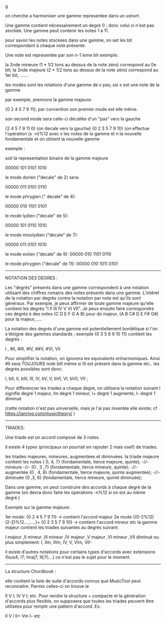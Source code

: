 g 

on cherche a harmoniser une gamme representee dans un ushort. 

Une gamme contient nécessairement un degré 0 ; donc celui ci n'est pas stockée. 
Une gamme peut contenir les notes 1 à 11. 

pour savoir les notes stockées dans une gamme, on set les bit correspondant à chaque note présente. 

Une note est representée par son n-1 ieme bit 
exemple: 

la 2nde mineure (1 * 1/2 tons au dessus de la note zéro) correspond au 0e bit; 
la 2nde majeure (2 * 1/2 tons au dessus de la note zéro) correspond au 1er bit;
.......

 les modes sont les rotations d'une gamme de x pas; ssi x est une note de la gamme
 
 par exemple, prennons la gamme majeure: 
 
 {0 2 4 5 7 9 11}; par convention son premier mode est elle même. 
 
 son second mode sera celle-ci décallée d'un "pas" vers la gauche 
 
 {2 4 5 7 9 11 0} (on decale vers la gauche) 
 {0 2 3 5 7 9 10} (on effectue l'opération (x -n)%12 avec x les notes de la gamme et n la nouvelle fondamentale et on obtient la nouvelle gamme

exemple : 

soit la representation binaire de la gamme majeure 

00000 101 0101 1010 

le mode dorien ("decale" de 2) sera: 

00000 011 0101 0110

le mode phrygien (" decale" de 4): 

00000 010 1101  0101

le mode lydien ("decale" de 5): 

00000 101 0110  1010

le mode mixolydien ("decale" de 7): 

00000 011 0101 1010

le mode eolien ("decale" de 9): 
00000 010 1101 0110

le mode phrygien ("decale" de 11): 
00000 010 1011 0101

-----------------------------------------


NOTATION DES DEGRES :

Les "degrés" présents dans une gamme correspondent à une notation utilisant des chiffres romains des notes présents dans une gamme. L'intêret de la notation par degrés contre la notation par note est qu'ils sont généraux. Par exemple, je peux affirmer de toute gamme majeure qu'elle contient les degrés "I II III IV V VI VII". Je peux ensuite faire correspondre ces degrés à des notes (C D E F G A B) pour do majeur, (A B C# D E F# G#) pour la majeur,.....

La notation des degrés d'une gamme est potentiellement bordélique si l'on s'éloigne des gammes standards ; 
exemple {0 3 5 6 9 10 11} contient les degrés :

I , #II, #III, #IV, ##V, #VI, VII 

Pour simplifier la notation, on ignorera les equivalents enharmoniques. Ainsi #II sera TOUJOURS noté bIII même si III est présent dans la gamme etc.. les degrés possibles sont donc: 

I, bII, II, bIII, III, IV, bV, V, bVI, VI, bVII, VII ; 

Pour differencier les triades a chaque degré, on utilisera la notation suivant I signifie degré 1 majeur, Im degré 1 mineur, I+ degré 1 augmenté, I- degré 1 diminué 

(cette notation n'est pas universelle, mais je l'ai pas inventée elle existe; cf https://ianring.com/musictheory/ )

-------------------------------------


TRIADES: 

Une triade est un accord composé de 3 notes.
 
Il existe 4 types (principaux on pourrait en rajouter 2 mais osef) de triades. 

les triades majeures, mineures, augmentées et diminuées. 
la triade majeure contient les notes { 0, 4, 7} (fondamentale, tierce majeure, quinte);
-//- mineure -//- {0 , 3 ,7} (fondamentale, tierce mineure, quinte); 
-//- augmentée {0 , 4, 8} (fondamentale, tierce majeure, quinte augmentée); 
-//- diminuée {0 ,3, 6} (fondamentale, tierce mineure, quinté diminuée); 

Dans une gamme, on peut construire des accords à chaque degré de la gamme (on devra donc faire les opérations  -n%12 si on est au nième degré.)

Exemple sur la gamme majeure: 

1er mode: {0 2 4 5 7 9 11} -> contient l'accord majeur
2e mode {(0-2%12) (2-2)%12.........}= {0 2 3 5 7 9 10} -> contient l'accord mineur 
etc
la gamme majeur contient les triades suivantes au degrés suivant: 

I majeur ,II mineur ,III mineur ,IV majeur ,V majeur ,VI mineur ,VII diminué 
ou plus simplement: 
I, IIm, IIIm, IV, V, VIm, VII- 

il existe d'autres notations pour certains types d'accords avec extensions (Isus4; I7; Imaj7; I6,11;...) ce n'est pas le sujet pour le moment.

--------------------

La structure Chordbook : 

elle contient la liste de suite d'accords connus que MusicTool peut reconnaitre. 
Parmis celles-ci on trouve le 

II V I;
IV V I;
etc. 
Pour rendre la structure + compacte et la génération d'accords plus flexible, on supposera que toutes les triades peuvent être utilisées pour remplir une pattern d'accord. Ex: 

II V I 
II+ Vm I-
etc